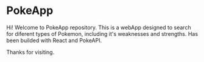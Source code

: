 # PokeApp

Hi! Welcome to PokeApp repository.
This is a webApp designed to search for diferent types of Pokemon, including it's weaknesses and strengths.
Has been builded with React and PokeAPI.

Thanks for visiting.
